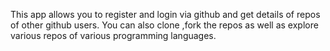 This app allows you to register and login via github and get details of repos of other github users.
You can also  clone ,fork the repos as well as explore various repos of various programming languages.

